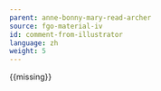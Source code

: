 ```yaml
---
parent: anne-bonny-mary-read-archer
source: fgo-material-iv
id: comment-from-illustrator
language: zh
weight: 5
---
```


{{missing}}
